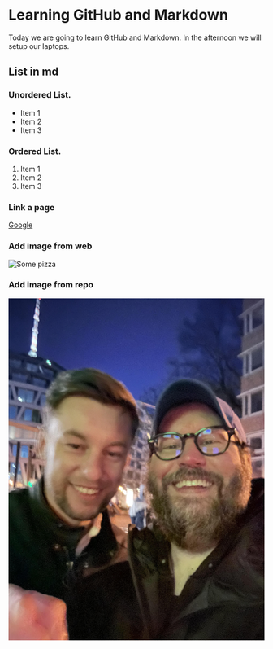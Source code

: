 # Learning GitHub and Markdown

Today we are going to learn GitHub and Markdown. In the afternoon we will setup our laptops.

## List in md

### Unordered List.
 - Item 1
 - Item 2
 - Item 3

### Ordered List.
1. Item 1
2. Item 2
3. Item 3

### Link a page
[Google](http://www.google.com)

### Add image from web
![Some pizza](https://lh5.googleusercontent.com/p/AF1QipMCOj4mqwXQxxJ1oMfwgLP_ISYTRf22cnxL1A8P=w408-h510-k-no)

### Add image from repo
![Image from repo](./unnamed.jpeg)
